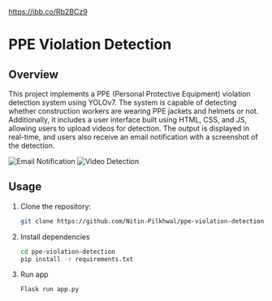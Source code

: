 https://ibb.co/Rb2BCz9
# PPE Violation Detection

## Overview
This project implements a PPE (Personal Protective Equipment) violation detection system using YOLOv7. The system is capable of detecting whether construction workers are wearing PPE jackets and helmets or not. Additionally, it includes a user interface built using HTML, CSS, and JS, allowing users to upload videos for detection. The output is displayed in real-time, and users also receive an email notification with a screenshot of the detection.

![Email Notification](https://drive.google.com/file/d/1dXhJZl_HMd64_M1paYMwC2TP4KoRgCXz/view?usp=sharing)
![Video Detection](https://drive.google.com/file/d/1EJ-J_IRv1m1vMaaxALm7707G5Z5ynoUX/view?usp=sharing)

## Usage
1. Clone the repository:
   ```bash
   git clone https://github.com/Nitin-Pilkhwal/ppe-violation-detection.git
2. Install dependencies
      ```bash
   cd ppe-violation-detection
   pip install -r requirements.txt
3. Run app
      ```bash
   Flask run app.py
